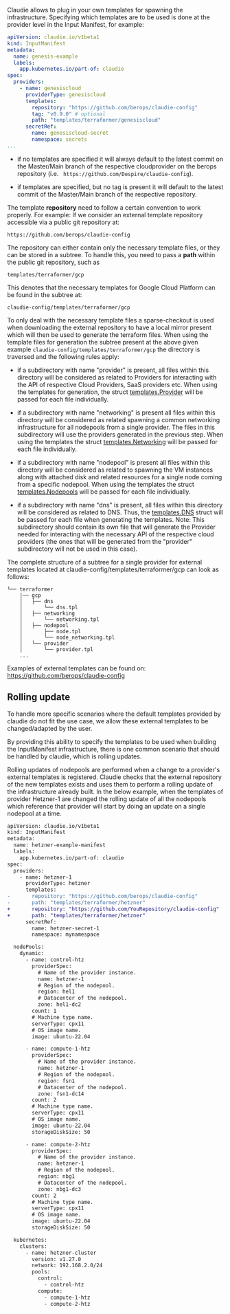 Claudie allows to plug in your own templates for spawning the infrastructure. Specifying which templates are to be used is done at the provider level in the Input Manifest, for example: 

```yaml
apiVersion: claudie.io/v1beta1
kind: InputManifest
metadata:
  name: genesis-example
  labels:
    app.kubernetes.io/part-of: claudie
spec:
  providers:
    - name: genesiscloud
      providerType: genesiscloud
      templates:
        repository: "https://github.com/berops/claudie-config"
        tag: "v0.9.0" # optional
        path: "templates/terraformer/genesiscloud"
      secretRef:
        name: genesiscloud-secret
        namespace: secrets
...
```

- if no templates are specified it will always default to the latest commit on the Master/Main branch of the respective cloudprovider on the berops repository (i.e. ` https://github.com/Despire/claudie-config`).

- if templates are specified, but no tag is present it will default to the latest commit of the Master/Main branch of the respective repository.

The template **repository** need to follow a certain convention to work properly.
For example:
If we consider an external template repository accessible via a public git repository at:

	https://github.com/berops/claudie-config

The repository can either contain only the necessary template files, or they can be stored in a subtree. To handle this, you need to pass a **path** within the public git repository, such as

	templates/terraformer/gcp

This denotes that the necessary templates for Google Cloud Platform can be found in the subtree at:

	claudie-config/templates/terraformer/gcp

To only deal with the necessary template files a sparse-checkout is used when downloading the external
repository to have a local mirror present which will then be used to generate the terraform files.
When using the template files for generation the subtree present at the above given example `claudie-config/templates/terraformer/gcp`
the directory is traversed and the following rules apply:

- if a subdirectory with name "provider" is present, all files within this directory will be considered as related to
  Providers for interacting with the API of respective Cloud Providers, SaaS providers etc. When using the templates
  for generation, the struct [templates.Provider](https://github.com/berops/claudie/blob/5dc0e7c8f5503a6f2c202a982f5c4aa11bed0346/services/terraformer/server/domain/utils/templates/structures.go#L54) will be passed for each file individually.

- if a subdirectory with name "networking" is present all files within this directory will be considered as related
  spawning a common networking infrastructure for all nodepools from a single provider. The files in this subdirectory
  will use the providers generated in the previous step. When using the templates the struct [templates.Networking](https://github.com/berops/claudie/blob/5dc0e7c8f5503a6f2c202a982f5c4aa11bed0346/services/terraformer/server/domain/utils/templates/structures.go#L92)
  will be passed for each file individually.

- if a subdirectory with name "nodepool" is present all files within this directory will be considered as related
  to spawning the VM instances along with attached disk and related resources for a single node coming from a specific
  nodepool. When using the templates the struct [templates.Nodepools](https://github.com/berops/claudie/blob/5dc0e7c8f5503a6f2c202a982f5c4aa11bed0346/services/terraformer/server/domain/utils/templates/structures.go#L138) will be passed for each file individually.

- if a subdirectory with name "dns" is present, all files within this directory will be considered as related to DNS.
  Thus, the [templates.DNS](https://github.com/berops/claudie/blob/5dc0e7c8f5503a6f2c202a982f5c4aa11bed0346/services/terraformer/server/domain/utils/templates/structures.go#L151) struct will be passed for each file when generating the templates.
  Note: This subdirectory should contain its own file that will generate the Provider needed for interacting with
  the necessary API of the respective cloud providers (the ones that will be generated from the "provider" subdirectory
  will not be used in this case).

The complete structure of a subtree for a single provider for external templates located at claudie-config/templates/terraformer/gcp
can look as follows:

	└── terraformer
	    |── gcp
	    │	├── dns
	    │   	└── dns.tpl
	    │	├── networking
	    │		└── networking.tpl
	    │	├── nodepool
	    │		├── node.tpl
	    │		└── node_networking.tpl
	    │	└── provider
	    │		└── provider.tpl
		...

Examples of external templates can be found on:  https://github.com/berops/claudie-config

## Rolling update

To handle more specific scenarios where the default templates provided by claudie do not fit the use case, we allow these external templates to be changed/adapted by the user.

By providing this ability to specify the templates to be used when building the InputManifest infrastructure, there is one common scenario that should be handled by claudie, which is rolling updates.

Rolling updates of nodepools are performed when a change to a provider's external templates is registered. Claudie checks that the external repository of the new templates exists and uses them to perform a rolling update of the infrastructure already built. In the below example, when the templates of provider Hetzner-1 are changed the rolling update of all the nodepools which reference that provider will start by doing an update on a single nodepool at a time.

```diff
apiVersion: claudie.io/v1beta1
kind: InputManifest
metadata:
  name: hetzner-example-manifest
  labels:
    app.kubernetes.io/part-of: claudie
spec:
  providers:
    - name: hetzner-1
      providerType: hetzner
      templates:
-       repository: "https://github.com/berops/claudie-config"
-       path: "templates/terraformer/hetzner"
+       repository: "https://github.com/YouRepository/claudie-config"
+       path: "templates/terraformer/hetzner"
      secretRef:
        name: hetzner-secret-1
        namespace: mynamespace

  nodePools:
    dynamic:
      - name: control-htz
        providerSpec:
          # Name of the provider instance.
          name: hetzner-1
          # Region of the nodepool.
          region: hel1
          # Datacenter of the nodepool.
          zone: hel1-dc2
        count: 1
        # Machine type name.
        serverType: cpx11
        # OS image name.
        image: ubuntu-22.04

      - name: compute-1-htz
        providerSpec:
          # Name of the provider instance.
          name: hetzner-1
          # Region of the nodepool.
          region: fsn1
          # Datacenter of the nodepool.
          zone: fsn1-dc14
        count: 2
        # Machine type name.
        serverType: cpx11
        # OS image name.
        image: ubuntu-22.04
        storageDiskSize: 50

      - name: compute-2-htz
        providerSpec:
          # Name of the provider instance.
          name: hetzner-1
          # Region of the nodepool.
          region: nbg1
          # Datacenter of the nodepool.
          zone: nbg1-dc3
        count: 2
        # Machine type name.
        serverType: cpx11
        # OS image name.
        image: ubuntu-22.04
        storageDiskSize: 50

  kubernetes:
    clusters:
      - name: hetzner-cluster
        version: v1.27.0
        network: 192.168.2.0/24
        pools:
          control:
            - control-htz
          compute:
            - compute-1-htz
            - compute-2-htz
```
